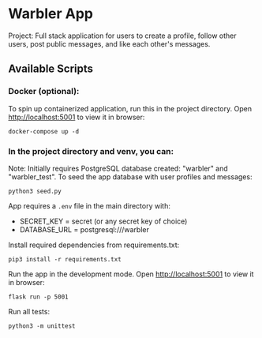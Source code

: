# Warbler App

Project: Full stack application for users to create a profile, follow other users, post public messages, and like each other's messages.

## Available Scripts

### Docker (optional):
To spin up containerized application, run this in the project directory.
Open [http://localhost:5001](http://localhost:5001) to view it in browser:

    docker-compose up -d


### In the project directory and venv, you can:

Note: Initially requires PostgreSQL database created: "warbler" and "warbler_test".
To seed the app database with user profiles and messages:

    python3 seed.py

App requires a `.env` file in the main directory with:
- SECRET_KEY = secret (or any secret key of choice)
- DATABASE_URL = postgresql:///warbler

Install required dependencies from requirements.txt:

    pip3 install -r requirements.txt

Run the app in the development mode. Open [http://localhost:5001](http://localhost:5001) to view it in browser:

    flask run -p 5001

Run all tests:

    python3 -m unittest
